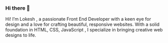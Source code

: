 ### Hi there 👋
Hi! I’m Lokesh , a passionate Front End Developer with a keen eye for design and a love for crafting beautiful, responsive websites. With a solid foundation in HTML, CSS, JavaScript , I specialize in bringing creative web designs to life.

<!--
**Lokesh7729/Lokesh7729** is a ✨ _special_ ✨ repository because its `README.md` (this file) appears on your GitHub profile.

Here are some ideas to get you started:

- 🔭 I’m currently working on ...
- 🌱 I’m currently learning ...
- 👯 I’m looking to collaborate on ...
- 🤔 I’m looking for help with ...
- 💬 Ask me about ...
- 📫 How to reach me: ...
- 😄 Pronouns: ...
- ⚡ Fun fact: ...
-->

